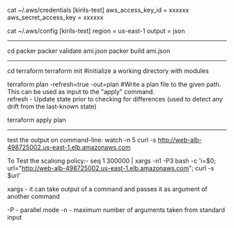 
cat ~/.aws/credentials
[kirils-test]
aws_access_key_id = xxxxxx
aws_secret_access_key = xxxxxx

cat ~/.aws/config 
[kirils-test]
region = us-east-1
output = json

------------------------
cd packer
packer validate ami.json
packer build ami.json

------------------------
cd terraform
terraform init      #initialize a working directory with modules

terraform plan -refresh=true -out=plan    #Write a plan file to the given path. This can be used as input to the "apply" 
command.  
refresh - Update state prior to checking for differences (used to detect any drift from the last-known state)

terraform apply plan

------------------------

test the output on command-line:
watch -n 5 curl -s http://web-alb-498725002.us-east-1.elb.amazonaws.com

To Test the scaliong policy:-
seq 1 300000 | xargs -n1 -P3 bash -c 'i=$0; url="http://web-alb-498725002.us-east-1.elb.amazonaws.com"; curl -s $url'

xargs - it can take output of a command and passes it as argument of another command

-P - parallel mode
-n - maximum number of arguments taken from standard input